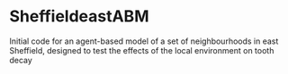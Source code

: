 # SheffieldeastABM
Initial code for an agent-based model of a set of neighbourhoods in east Sheffield, designed to test the effects of the local environment on tooth decay
